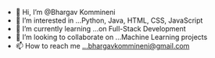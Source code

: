 - 👋 Hi, I’m @Bhargav Kommineni
- 👀 I’m interested in ...Python, Java, HTML, CSS, JavaScript
- 🌱 I’m currently learning ...on Full-Stack Development
- 💞️ I’m looking to collaborate on ...Machine Learning projects
- 📫 How to reach me ...bhargavkommineni@gmail.com

<!---
Bhargav19022001/Bhargav19022001 is a ✨ special ✨ repository because its `README.md` (this file) appears on your GitHub profile.
You can click the Preview link to take a look at your changes.
--->
